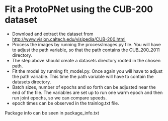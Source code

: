 # Fit a ProtoPNet using the CUB-200 dataset
- Download and extract the dataset from http://www.vision.caltech.edu/visipedia/CUB-200.html
- Process the images by running the processImages.py file. You will have to adjust the path variable, so that the path contains the CUB_200_2011 directory.
- The step above should create a datasets directory rooted in the chosen path.
- Fit the model by running fit_model.py. Once again you will have to adjust the path variable. This time the path variable will have to contain the datasets directory.
- Batch sizes, number of epochs and so forth can be adjusted near the end of the file. The variables are set up to run one warm epoch and then run joint epochs, so we can compare speeds.
- epoch times can be observed in the trainlog.txt file.

Package info can be seen in package_info.txt
